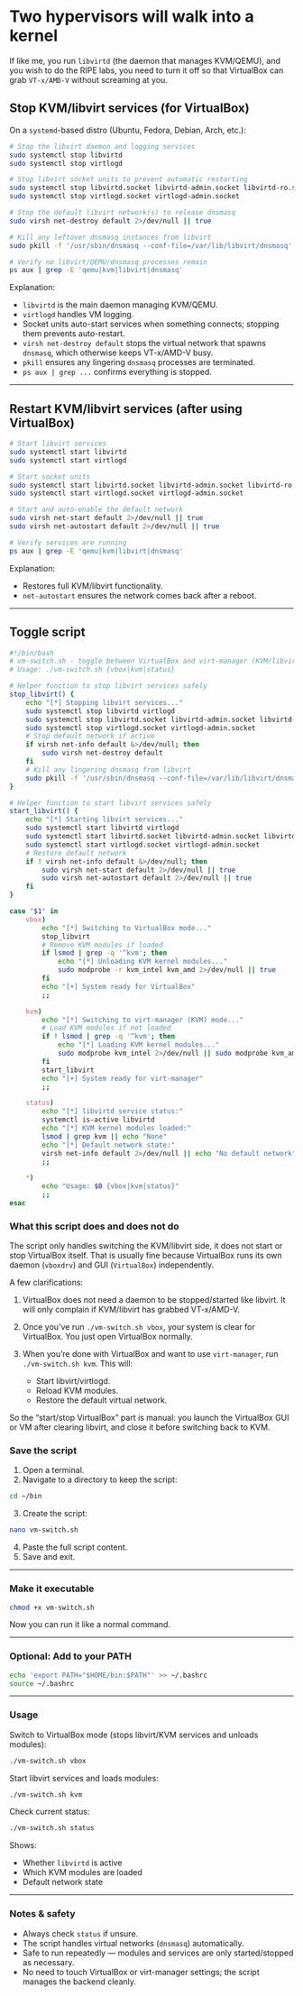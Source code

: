 # Two hypervisors will walk into a kernel

If like me, you run `libvirtd` (the daemon that manages KVM/QEMU), and you wish to do the RIPE labs, you need to turn it off so that VirtualBox can grab `VT-x/AMD-V` without screaming at you.

## Stop KVM/libvirt services (for VirtualBox)

On a `systemd`-based distro (Ubuntu, Fedora, Debian, Arch, etc.):

```bash
# Stop the libvirt daemon and logging services
sudo systemctl stop libvirtd
sudo systemctl stop virtlogd

# Stop libvirt socket units to prevent automatic restarting
sudo systemctl stop libvirtd.socket libvirtd-admin.socket libvirtd-ro.socket
sudo systemctl stop virtlogd.socket virtlogd-admin.socket

# Stop the default libvirt network(s) to release dnsmasq
sudo virsh net-destroy default 2>/dev/null || true

# Kill any leftover dnsmasq instances from libvirt
sudo pkill -f '/usr/sbin/dnsmasq --conf-file=/var/lib/libvirt/dnsmasq' || true

# Verify no libvirt/QEMU/dnsmasq processes remain
ps aux | grep -E 'qemu|kvm|libvirt|dnsmasq'
````

Explanation:

* `libvirtd` is the main daemon managing KVM/QEMU.
* `virtlogd` handles VM logging.
* Socket units auto-start services when something connects; stopping them prevents auto-restart.
* `virsh net-destroy default` stops the virtual network that spawns `dnsmasq`, which otherwise keeps VT-x/AMD-V busy.
* `pkill` ensures any lingering `dnsmasq` processes are terminated.
* `ps aux | grep ...` confirms everything is stopped.

---

## Restart KVM/libvirt services (after using VirtualBox)

```bash
# Start libvirt services
sudo systemctl start libvirtd
sudo systemctl start virtlogd

# Start socket units
sudo systemctl start libvirtd.socket libvirtd-admin.socket libvirtd-ro.socket
sudo systemctl start virtlogd.socket virtlogd-admin.socket

# Start and auto-enable the default network
sudo virsh net-start default 2>/dev/null || true
sudo virsh net-autostart default 2>/dev/null || true

# Verify services are running
ps aux | grep -E 'qemu|kvm|libvirt|dnsmasq'
```

Explanation:

* Restores full KVM/libvirt functionality.
* `net-autostart` ensures the network comes back after a reboot.

---

## Toggle script

```bash
#!/bin/bash
# vm-switch.sh - toggle between VirtualBox and virt-manager (KVM/libvirt)
# Usage: ./vm-switch.sh {vbox|kvm|status}

# Helper function to stop libvirt services safely
stop_libvirt() {
    echo "[*] Stopping libvirt services..."
    sudo systemctl stop libvirtd virtlogd
    sudo systemctl stop libvirtd.socket libvirtd-admin.socket libvirtd-ro.socket
    sudo systemctl stop virtlogd.socket virtlogd-admin.socket
    # Stop default network if active
    if virsh net-info default &>/dev/null; then
        sudo virsh net-destroy default
    fi
    # Kill any lingering dnsmasq from libvirt
    sudo pkill -f '/usr/sbin/dnsmasq --conf-file=/var/lib/libvirt/dnsmasq' || true
}

# Helper function to start libvirt services safely
start_libvirt() {
    echo "[*] Starting libvirt services..."
    sudo systemctl start libvirtd virtlogd
    sudo systemctl start libvirtd.socket libvirtd-admin.socket libvirtd-ro.socket
    sudo systemctl start virtlogd.socket virtlogd-admin.socket
    # Restore default network
    if ! virsh net-info default &>/dev/null; then
        sudo virsh net-start default 2>/dev/null || true
        sudo virsh net-autostart default 2>/dev/null || true
    fi
}

case "$1" in
    vbox)
        echo "[*] Switching to VirtualBox mode..."
        stop_libvirt
        # Remove KVM modules if loaded
        if lsmod | grep -q '^kvm'; then
            echo "[*] Unloading KVM kernel modules..."
            sudo modprobe -r kvm_intel kvm_amd 2>/dev/null || true
        fi
        echo "[+] System ready for VirtualBox"
        ;;

    kvm)
        echo "[*] Switching to virt-manager (KVM) mode..."
        # Load KVM modules if not loaded
        if ! lsmod | grep -q '^kvm'; then
            echo "[*] Loading KVM kernel modules..."
            sudo modprobe kvm_intel 2>/dev/null || sudo modprobe kvm_amd 2>/dev/null || true
        fi
        start_libvirt
        echo "[+] System ready for virt-manager"
        ;;

    status)
        echo "[*] libvirtd service status:"
        systemctl is-active libvirtd
        echo "[*] KVM kernel modules loaded:"
        lsmod | grep kvm || echo "None"
        echo "[*] Default network state:"
        virsh net-info default 2>/dev/null || echo "No default network"
        ;;

    *)
        echo "Usage: $0 {vbox|kvm|status}"
        ;;
esac
```

### What this script does and does not do

The script only handles switching the KVM/libvirt side, it does not start or stop VirtualBox itself. That is usually 
fine because VirtualBox runs its own daemon (`vboxdrv`) and GUI (`VirtualBox`) independently.

A few clarifications:

1. VirtualBox does not need a daemon to be stopped/started like libvirt. It will only complain if KVM/libvirt has grabbed VT-x/AMD-V.
2. Once you’ve run `./vm-switch.sh vbox`, your system is clear for VirtualBox. You just open VirtualBox normally.
3. When you’re done with VirtualBox and want to use `virt-manager`, run `./vm-switch.sh kvm`. This will:

   * Start libvirt/virtlogd.
   * Reload KVM modules.
   * Restore the default virtual network.

So the “start/stop VirtualBox” part is manual: you launch the VirtualBox GUI or VM after clearing libvirt, and close it before switching back to KVM.

### Save the script

1. Open a terminal.
2. Navigate to a directory to keep the script:

```bash
cd ~/bin
```

3. Create the script:

```bash
nano vm-switch.sh
```

4. Paste the full script content.
5. Save and exit.

---

### Make it executable

```bash
chmod +x vm-switch.sh
```

Now you can run it like a normal command.

---

### Optional: Add to your PATH

```bash
echo 'export PATH="$HOME/bin:$PATH"' >> ~/.bashrc
source ~/.bashrc
```

---

### Usage

Switch to VirtualBox mode (stops libvirt/KVM services and unloads modules):

```bash
./vm-switch.sh vbox
```

Start libvirt services and loads modules:

```bash
./vm-switch.sh kvm
```

Check current status:

```bash
./vm-switch.sh status
```

Shows:

* Whether `libvirtd` is active
* Which KVM modules are loaded
* Default network state

---

### Notes & safety

* Always check `status` if unsure.
* The script handles virtual networks (`dnsmasq`) automatically.
* Safe to run repeatedly — modules and services are only started/stopped as necessary.
* No need to touch VirtualBox or virt-manager settings; the script manages the backend cleanly.


